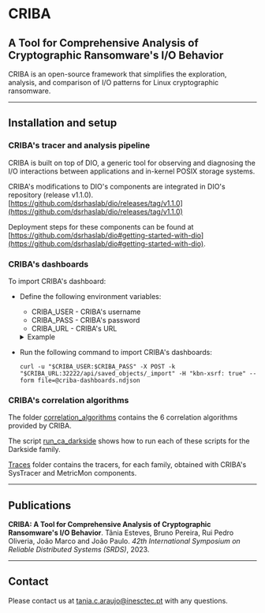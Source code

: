 # CRIBA
## A Tool for Comprehensive Analysis of Cryptographic Ransomware's I/O Behavior


CRIBA is an open-source framework that simplifies the exploration, analysis, and comparison of I/O patterns for Linux cryptographic ransomware.

---

## Installation and setup

### CRIBA's tracer and analysis pipeline

CRIBA is built on top of DIO, a generic tool for observing and diagnosing the I/O interactions between applications and in-kernel POSIX storage systems.

CRIBA's modifications to DIO's components are integrated in DIO's repository (release v1.1.0). [https://github.com/dsrhaslab/dio/releases/tag/v1.1.0](https://github.com/dsrhaslab/dio/releases/tag/v1.1.0)

Deployment steps for these components can be found at [https://github.com/dsrhaslab/dio#getting-started-with-dio](https://github.com/dsrhaslab/dio#getting-started-with-dio).

### CRIBA's dashboards

To import CRIBA's dashboard:
- Define the following environment variables:

    - CRIBA_USER - CRIBA's username
    - CRIBA_PASS - CRIBA's password
    - CRIBA_URL  - CRIBA's URL


    <details>
    <summary>Example</summary>

        CRIBA_USER="dio"
        CRIBA_PASS="diopw"
        CRIBA_URL="http://cloud124"

    </details>

- Run the following command to import CRIBA's dashboards:
    ```
    curl -u "$CRIBA_USER:$CRIBA_PASS" -X POST -k "$CRIBA_URL:32222/api/saved_objects/_import" -H "kbn-xsrf: true" --form file=@criba-dashboards.ndjson
    ```

### CRIBA's correlation algorithms

The folder [correlation_algorithms](correlation_algorithms) contains the 6 correlation algorithms provided by CRIBA.

The script [run_ca_darkside](run_ca_darkside) shows how to run each of these scripts for the Darkside family.

[Traces](traces) folder contains the tracers, for each family, obtained with CRIBA's SysTracer and MetricMon components.

---
## Publications
**CRIBA: A Tool for Comprehensive Analysis of Cryptographic Ransomware's I/O Behavior**. Tânia Esteves, Bruno Pereira, Rui Pedro Oliveria, João Marco and João Paulo. _42th International Symposium on Reliable Distributed Systems (SRDS)_, 2023.

---
## Contact

Please contact us at tania.c.araujo@inesctec.pt with any questions.
